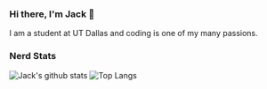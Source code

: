 ### Hi there, I'm Jack 👋
I am a student at UT Dallas and coding is one of my many passions.

### Nerd Stats
![Jack's github stats](https://github-readme-stats.vercel.app/api?username=JacksonHoggard&count_private=true&show_icons=true&theme=dark)
![Top Langs](https://github-readme-stats.vercel.app/api/top-langs/?username=JacksonHoggard&layout=compact&theme=dark)
